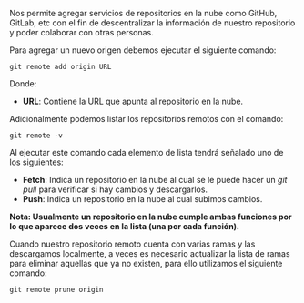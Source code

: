Nos permite agregar servicios de repositorios en la nube como GitHub, GitLab, etc con el fin de descentralizar la información de nuestro repositorio y poder colaborar con otras personas.

Para agregar un nuevo origen debemos ejecutar el siguiente comando:

```
git remote add origin URL
```

Donde:

- **URL**: Contiene la URL que apunta al repositorio en la nube.

Adicionalmente podemos listar los repositorios remotos con el comando:

```
git remote -v
```

Al ejecutar este comando cada elemento de lista tendrá señalado uno de los siguientes:

- **Fetch**: Indica un repositorio en la nube al cual se le puede hacer un *git pull* para verificar si hay cambios y descargarlos.
- **Push**: Indica un repositorio en la nube al cual subimos cambios.

**Nota: Usualmente un repositorio en la nube cumple ambas funciones por lo que aparece dos veces en la lista (una por cada función).**

Cuando nuestro repositorio remoto cuenta con varias ramas y las descargamos localmente, a veces es necesario actualizar la lista de ramas para eliminar aquellas que ya no existen, para ello utilizamos el siguiente comando:

```
git remote prune origin
```